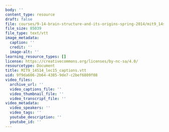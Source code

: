 ```yaml
---
body: ''
content_type: resource
draft: false
file: courses/9-14-brain-structure-and-its-origins-spring-2014/mit9_14s14_lec15_captions.vtt
file_size: 85039
file_type: text/vtt
image_metadata:
  caption: ''
  credit: ''
  image-alt: ''
learning_resource_types: []
license: https://creativecommons.org/licenses/by-nc-sa/4.0/
resourcetype: Document
title: MIT9_14S14_lec15_captions.vtt
uid: 9f9da606-2b64-4385-9de7-c2bef6809f08
video_files:
  archive_url: ''
  video_captions_file: ''
  video_thumbnail_file: ''
  video_transcript_file: ''
video_metadata:
  video_speakers: ''
  video_tags: ''
  youtube_description: ''
  youtube_id: ''
---
```

